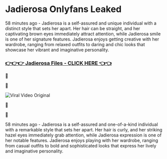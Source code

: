 # Jadierosa Onlyfans Leaked

<p>58 minutes ago - Jadierosa is a self-assured and unique individual with a distinct style that sets her apart. Her hair can be straight, and her captivating brown eyes immediately attract attention, while Jadierosa smile is one of her signature features. Jadierosa enjoys getting creative with her wardrobe, ranging from relaxed outfits to daring and chic looks that showcase her vibrant and imaginative personality.</p><p>
<h3><a href="https://fansleaks.com-getfree.pro/jadierosa" rel="nofollow">👉👉👉 Jadierosa Files - CLICK HERE 👈👈</a></h3>
<p>🔻</p>
<p>🔻</p> <p>
<a href="https://fansleaks.com-getfree.pro/jadierosa" rel="nofollow"><img src="https://i.imgur.com/0ZbtXZ5.gif" alt="Viral Video Original" style="max-width: 100%; display: inline-block;" data-target="animated-image.originalImage"></a>
<p>🔻</p>
<p>🔻</p> <p>58 minutes ago - Jadierosa is a self-assured and one-of-a-kind individual with a remarkable style that sets her apart. Her hair is curly, and her striking hazel eyes immediately grab attention, while Jadierosa expression is one of her notable features. Jadierosa enjoys playing with her wardrobe, ranging from casual outfits to bold and sophisticated looks that express her lively and imaginative personality.</p>